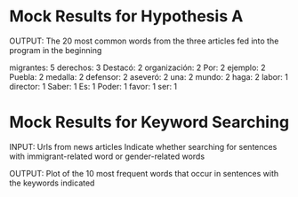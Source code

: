 # Mock Results for Hypothesis A


OUTPUT:
The 20 most common words from the three articles fed into the program in the beginning


migrantes: 5
derechos: 3
Destacó: 2
organización: 2
Por: 2
ejemplo: 2
Puebla: 2
medalla: 2
defensor: 2
aseveró: 2
una: 2
mundo: 2
haga: 2
labor: 1
director: 1
Saber: 1
Es: 1
Poder: 1
favor: 1
ser: 1


# Mock Results for Keyword Searching


INPUT:
Urls from news articles
Indicate whether searching for sentences with immigrant-related word or gender-related words


OUTPUT:
Plot of the 10 most frequent words that occur in sentences with the keywords indicated

